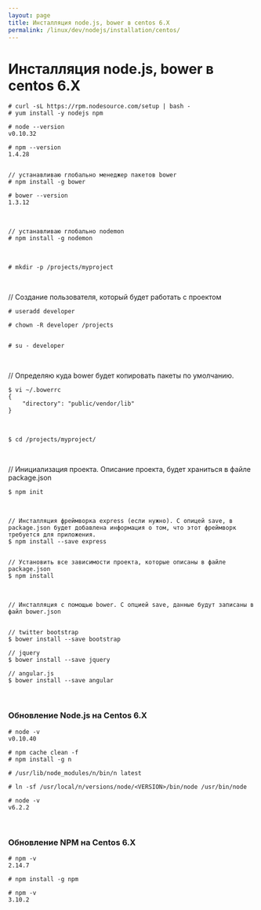 ```yaml
---
layout: page
title: Инсталляция node.js, bower в centos 6.X
permalink: /linux/dev/nodejs/installation/centos/
---
```


# Инсталляция node.js, bower в centos 6.X

    # curl -sL https://rpm.nodesource.com/setup | bash -
    # yum install -y nodejs npm

    # node --version
    v0.10.32

    # npm --version
    1.4.28


    // устанавливаю глобально менеджер пакетов bower
    # npm install -g bower

    # bower --version
    1.3.12


<br/>

    // устанавливаю глобально nodemon
    # npm install -g nodemon

<br/>

    # mkdir -p /projects/myproject

<br/>

// Создание пользователя, который будет работать с проектом


    # useradd developer

    # chown -R developer /projects


    # su - developer

<br/>

// Определяю куда bower будет копировать пакеты по умолчанию.

    $ vi ~/.bowerrc
    {
    	"directory": "public/vendor/lib"
    }

<br/>  

    $ cd /projects/myproject/

<br/>

//  Инициализация проекта. Описание проекта, будет храниться в файле package.json

    $ npm init

<br/>

    // Инсталляция фреймворка express (если нужно). С опицей save, в package.json будет добавлена информация о том, что этот фреймворк требуется для приложения.
    $ npm install --save express


    // Установить все зависимости проекта, которые описаны в файле package.json
    $ npm install   

<br/>

    // Инсталляция с помощью bower. С опцией save, данные будут записаны в файл bower.json


    // twitter bootstrap
    $ bower install --save bootstrap

    // jquery  
    $ bower install --save jquery

    // angular.js
    $ bower install --save angular


<br/>

### Обновление Node.js на Centos 6.X

    # node -v
    v0.10.40

    # npm cache clean -f
    # npm install -g n

    # /usr/lib/node_modules/n/bin/n latest

    # ln -sf /usr/local/n/versions/node/<VERSION>/bin/node /usr/bin/node

    # node -v
    v6.2.2


<br/>

### Обновление NPM на Centos 6.X

    # npm -v
    2.14.7

    # npm install -g npm

    # npm -v
    3.10.2



<!--

<br/>

    $ cd myproject/
    $ git clone https://github.com/oracle-jet/work-better-jet
    $ cd work-better-jet/

<br/>

    $ vi app.js

<br/>

    var http = require('http'),
        fs = require('fs');


    fs.readFile('./index.html', function (err, html) {
        if (err) {
            throw err;
        }       
        http.createServer(function(request, response) {  
            response.writeHeader(200, {"Content-Type": "text/html"});  
            response.write(html);  
            response.end();  
        }).listen(8000);
    });


<br/>


http://192.168.56.2:8000/


-->
